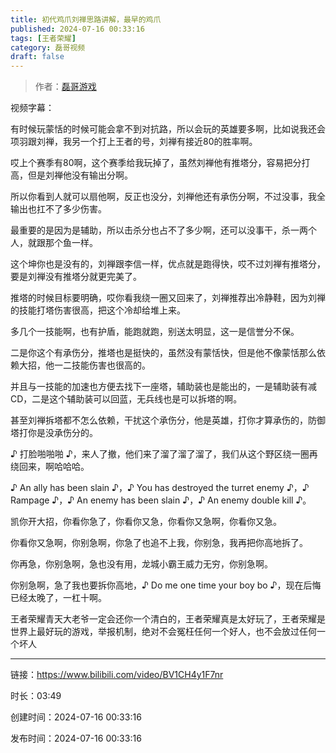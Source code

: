 ```yaml
---
title: 初代鸡爪刘禅思路讲解，最早的鸡爪
published: 2024-07-16 00:33:16
tags: [王者荣耀]
category: 磊哥视频
draft: false
---
```



> 作者：[磊哥游戏](https://space.bilibili.com/268941858?spm_id_from=333.788.upinfo.head.click)

视频字幕：

有时候玩蒙恬的时候可能会拿不到对抗路，所以会玩的英雄要多啊，比如说我还会项羽跟刘禅，我另一个打上王者的号，刘禅有接近80的胜率啊。

哎上个赛季有80啊，这个赛季给我玩掉了，虽然刘禅他有推塔分，容易把分打高，但是刘禅他没有输出分啊。

所以你看到人就可以扇他啊，反正也没分，刘禅他还有承伤分啊，不过没事，我全输出也扛不了多少伤害。

最重要的是因为是辅助，所以击杀分也占不了多少啊，还可以没事干，杀一两个人，就跟那个鱼一样。

这个坤你也是没有的，刘禅跟李信一样，优点就是跑得快，哎不过刘禅有推塔分，要是刘禅没有推塔分就更完美了。

推塔的时候目标要明确，哎你看我绕一圈又回来了，刘禅推荐出冷静鞋，因为刘禅的技能打塔伤害很高，把这个冷却给堆上来。

多几个一技能啊，也有护盾，能跑就跑，别送太明显，这一是信誉分不保。

二是你这个有承伤分，推塔也是挺快的，虽然没有蒙恬快，但是他不像蒙恬那么依赖大招，他一二技能伤害也很高的。

并且与一技能的加速也方便去找下一座塔，辅助装也是能出的，一是辅助装有减CD，二是这个辅助装可以回蓝，无兵线也是可以拆塔的啊。

甚至刘禅拆塔都不怎么依赖，干扰这个承伤分，他是英雄，打你才算承伤的，防御塔打你是没承伤分的。

♪ 打脸啪啪啪 ♪，来人了撤，他们来了溜了溜了溜了，我们从这个野区绕一圈再绕回来，啊哈哈哈。

♪ An ally has been slain ♪，♪ You has destroyed the turret enemy ♪，♪ Rampage ♪，♪ An enemy has been slain ♪，♪ An enemy double kill ♪。

凯你开大招，你看你急了，你看你又急，你看你又急啊，你看你又急。

你看你又急啊，你别急啊，你急了也追不上我，你别急，我再把你高地拆了。

你再急，你别急啊，急也没有用，龙城小霸王威力无穷，你别急啊。

你别急啊，急了我也要拆你高地，♪ Do me one time your boy bo ♪，现在后悔已经太晚了，一杠十啊。

王者荣耀青天大老爷一定会还你一个清白的，王者荣耀真是太好玩了，王者荣耀是世界上最好玩的游戏，举报机制，绝对不会冤枉任何一个好人，也不会放过任何一个坏人

---


链接：https://www.bilibili.com/video/BV1CH4y1F7nr



时长：03:49

创建时间：2024-07-16 00:33:16

发布时间：2024-07-16 00:33:16
